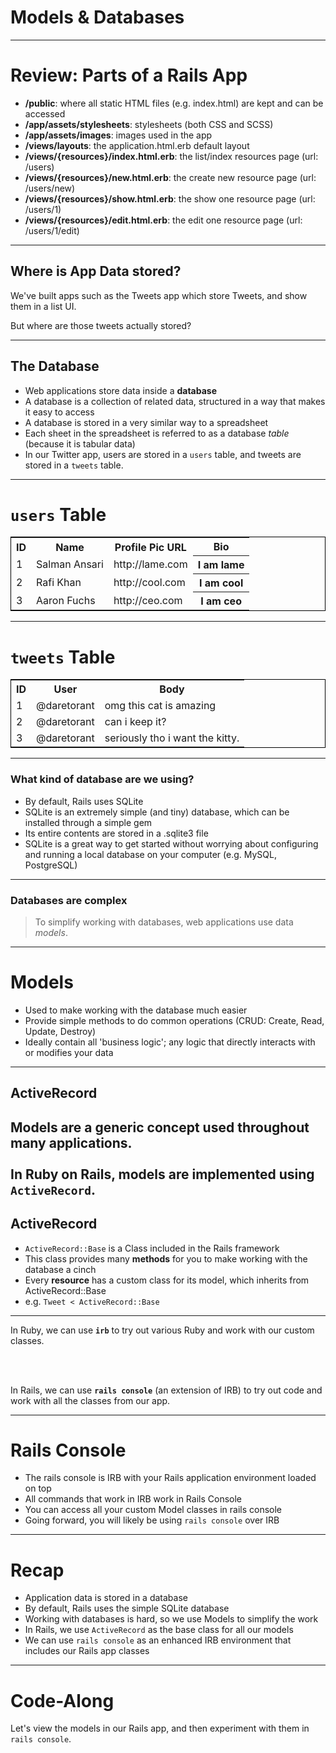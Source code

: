 # Models & Databases

---
# Review: Parts of a Rails App

* __/public__: where all static HTML files (e.g. index.html) are kept and can be accessed
* __/app/assets/stylesheets__: stylesheets (both CSS and SCSS)
* __/app/assets/images__: images used in the app
* __/views/layouts__: the application.html.erb default layout
* __/views/{resources}/index.html.erb__: the list/index resources page (url: /users)
* __/views/{resources}/new.html.erb__: the create new resource page (url: /users/new)
* __/views/{resources}/show.html.erb__: the show one resource page (url: /users/1)
* __/views/{resources}/edit.html.erb__: the edit one resource page (url: /users/1/edit)

---

## Where is App Data stored?

We've built apps such as the Tweets app which store Tweets, and show them in a list UI.

But where are those tweets actually stored?

---

## The Database

* Web applications store data inside a __database__
* A database is a collection of related data, structured in a way that makes it easy to access
* A database is stored in a very similar way to a spreadsheet
* Each sheet in the spreadsheet is referred to as a database *table* (because it is tabular data)
* In our Twitter app, users are stored in a ```users``` table, and tweets are stored in a ```tweets``` table.

---

# ```users``` Table

<table style="border: 1px solid black;">
<tr>
	<th>ID</th>
	<th>Name</th>
	<th>Profile Pic URL</th>
	<th>Bio</th>
</tr>
<tr>
	<td>1</td>
	<td>Salman Ansari</td>
	<td>http://lame.com</td>
	<th>I am lame</th>
</tr>
<tr>
	<td>2</td>
	<td>Rafi Khan</td>
	<td>http://cool.com</td>
	<th>I am cool</th>
</tr>
<tr>
	<td>3</td>
	<td>Aaron Fuchs</td>
	<td>http://ceo.com</td>
	<th>I am ceo</th>
</tr>
</table>

---
# ```tweets``` Table

<table style="border: 1px solid black;">
<tr>
	<th>ID</th>
	<th>User</th>
	<th>Body</th>
</tr>
<tr>
	<td>1</td>
	<td>@daretorant</td>
	<td>omg this cat is amazing</td>
</tr>
<tr>
	<td>2</td>
	<td>@daretorant</td>
	<td>can i keep it?</td>
</tr>
<tr>
	<td>3</td>
	<td>@daretorant</td>
	<td>seriously tho i want the kitty.</td>
</tr>
</table>

---
### What kind of database are we using?

* By default, Rails uses SQLite
* SQLite is an extremely simple (and tiny) database, which can be installed through a simple gem
* Its entire contents are stored in a .sqlite3 file
* SQLite is a great way to get started without worrying about configuring and running a local database on your computer (e.g. MySQL, PostgreSQL)

---
### Databases are complex

> To simplify working with databases, web applications use data *models*.

---

# Models

* Used to make working with the database much easier
* Provide simple methods to do common operations (CRUD: Create, Read, Update, Destroy)
* Ideally contain all 'business logic'; any logic that directly interacts with or modifies your data

---
## ActiveRecord

Models are a generic concept used throughout many applications.
<br/><br/>
In Ruby on Rails, models are implemented using ```ActiveRecord```.
---
## ActiveRecord

* ```ActiveRecord::Base``` is a Class included in the Rails framework
* This class provides many __methods__ for you to make working with the database a cinch
* Every __resource__ has a custom class for its model, which inherits from ActiveRecord::Base
* e.g. ```Tweet < ActiveRecord::Base```

---

In Ruby, we can use __```irb```__ to try out various Ruby and work with our custom classes.

<br/><br/>

In Rails, we can use __```rails console```__ (an extension of IRB) to try out code and work with all the classes from our app.

---
# Rails Console

* The rails console is IRB with your Rails application environment loaded on top
* All commands that work in IRB work in Rails Console
* You can access all your custom Model classes in rails console
* Going forward, you will likely be using ```rails console``` over IRB

---

# Recap

* Application data is stored in a database
* By default, Rails uses the simple SQLite database
* Working with databases is hard, so we use Models to simplify the work
* In Rails, we use ```ActiveRecord``` as the base class for all our models
* We can use ```rails console``` as an enhanced IRB environment that includes our Rails app classes

---

# Code-Along

Let's view the models in our Rails app, and then experiment with them in ```rails console```.
